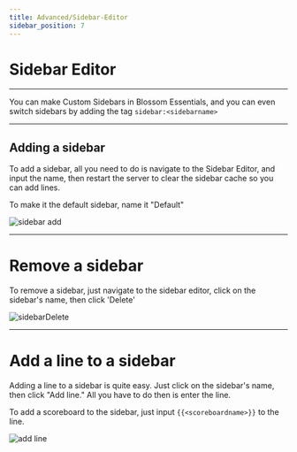 ```yaml
---
title: Advanced/Sidebar-Editor
sidebar_position: 7
---
```

# Sidebar Editor

---

You can make  Custom Sidebars in Blossom Essentials, and you can even switch sidebars by adding the tag `sidebar:<sidebarname>` 

---

## Adding a sidebar

To add a sidebar, all you need to do is navigate to the Sidebar Editor, and input the name, then restart the server to clear the sidebar cache so you can add lines.

To make it the default sidebar, name it  "Default"

![sidebar add](/img/addsidebar.png)

---

# Remove a sidebar

To remove a sidebar, just navigate to the sidebar editor, click on the sidebar's name, then click 'Delete'

![sidebarDelete](/img/sidebarDelete.png)

---

# Add a line to a sidebar

Adding a line to a sidebar is quite easy. Just click on the sidebar's name, then click "Add line." All you have to do then is enter the line.

To add a scoreboard to the sidebar, just input `{{<scoreboardname>}}` to the line.

![add line](/img/addline.png)
